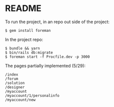 # README

To run the project, in an repo out side of the project:
```
$ gem install foreman
```
In the project repo:
```
$ bundle && yarn
$ bin/rails db:migrate
$ foreman start -f Procfile.dev -p 3000
```

The pages partially implemented (5/29):

```
/index
/forum
/solution
/designer
/myaccount
/myaccount/1/personalinfo
/myaccount/new
```
